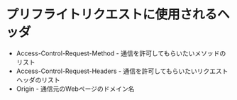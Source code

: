 # プリフライトリクエストに使用されるヘッダ
- Access-Control-Request-Method - 通信を許可してもらいたいメソッドのリスト
- Access-Control-Request-Headers - 通信を許可してもらいたいリクエストヘッダのリスト
- Origin - 通信元のWebページのドメイン名
